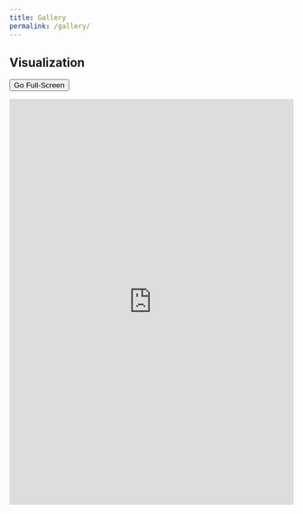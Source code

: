 ```yaml
---
title: Gallery
permalink: /gallery/
---
```


## Visualization

<button id="full_screen" type="button" class="btn btn-primary btn-sm" onclick="fullScreen()">Go Full-Screen</button>

<iframe id="data_visualization" src="https://nlp.biu.ac.il/~royi/hexagon-paper-visualization-res/#/task-gallery" title="Dataset Visualization" style="width:100%; height:720px; border:none;"></iframe>

<script>
    function fullScreen() {
        var url = document.getElementById('data_visualization').src;
        window.open(url, '_blank');
        
        }
        
    
</script>
